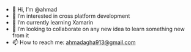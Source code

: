 - 👋 Hi, I’m @ahmad
- 👀 I’m interested in cross platform development
- 🌱 I’m currently learning Xamarin
- 💞️ I’m looking to collaborate on any new idea to learn something new from it
- 📫 How to reach me: ahmadagha913@gmail.com

<!---
ahmad913/ahmad913 is a ✨ special ✨ repository because its `README.md` (this file) appears on your GitHub profile.
You can click the Preview link to take a look at your changes.
--->
